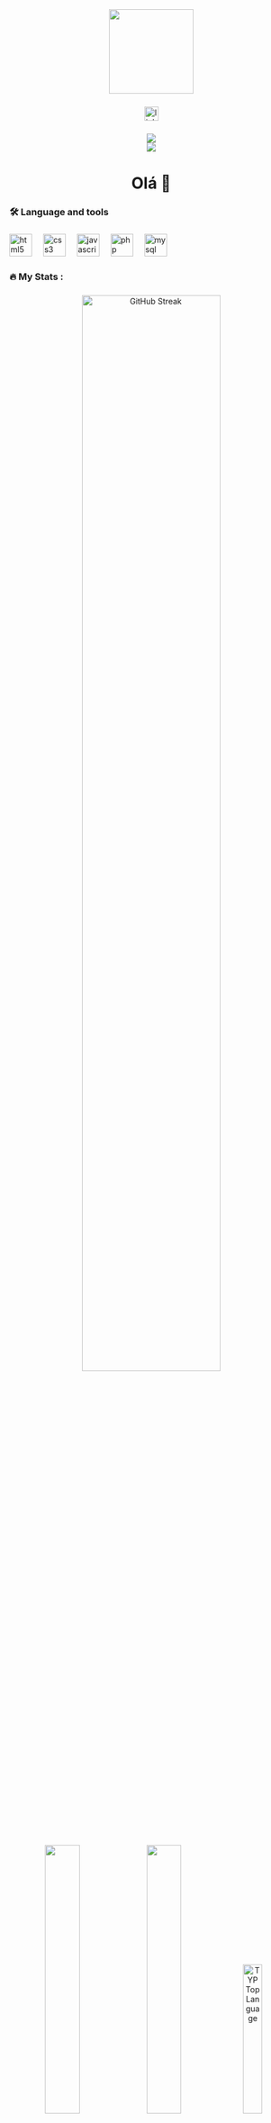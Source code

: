 <div align="center">
  <img height="150" src="https://th.bing.com/th/id/OIG.L5._1Zldlf08zFqZ5nZ1?pid=ImgGn"  />
</div>

###

<div align="center">
  <img src="https://img.shields.io/static/v1?message=LinkedIn&logo=linkedin&label=&color=0077B5&logoColor=white&labelColor=&style=for-the-badge" height="25" alt="linkedin logo"  />
</div>

###

<div align="center">
  <img src="https://visitor-badge.laobi.icu/badge?page_id=VitorAlvs.VitorAlvs&"  />
</div>
<div align="center">
  <img src="https://spotify-github-profile.vercel.app/api/view?uid=16hnavg4f5tmz3ot7h3meudeq&cover_image=true&theme=novatorem&show_offline=false&background_color=121212&interchange=false&bar_color=53b14f&bar_color_cover=false"  />
</div>

###

<h1 align="center">Olá 👋</h1>

###

<!--<h3 align="left">👩‍💻  About Me</h3>

###

<p align="left">I'm ... from ....<br><br>- 🔭 I’m working as ...<br>- 📚 I'm currently learning ...<br>- ⚡ In my free time I ...</p>-->

###

<h3 align="left">🛠 Language and tools</h3>

###

<div align="left">
  <img src="https://cdn.simpleicons.org/html5/E34F26" height="40" alt="html5 logo"  />
  <img width="12" />
  <img src="https://cdn.simpleicons.org/css3/1572B6" height="40" alt="css3 logo"  />
  <img width="12" />
  <img src="https://cdn.simpleicons.org/javascript/F7DF1E" height="40" alt="javascript logo"  />
  <img width="12" />
  <img src="https://cdn.simpleicons.org/php/777BB4" height="40" alt="php logo"  />
  <img width="12" />
  <img src="https://cdn.jsdelivr.net/gh/devicons/devicon/icons/mysql/mysql-original.svg" height="40" alt="mysql logo"  />
</div>

###

<h3 align="left">🔥   My Stats :</h3>

###

<div align="center">
  <a href="https://git.io/streak-stats"><img src="http://github-readme-streak-stats.herokuapp.com?user=VitorAlvs&theme=github-dark&hide_border=true&mode=weekly&sideLabels=CECECE&fire=1F6FEB&ring=4581C5&currStreakLabel=CECECE&dates=4581C5&stroke=4581C5" alt="GitHub Streak" width=70%/></a>
</div>

###
<div align="center">
  <a href="http://www.github.com/vitoralvs"><img width="35%" src="https://github-readme-stats.vercel.app/api?username=VitorAlvs&show_icons=true&theme=github_dark&hide_border=true"/></a>
  <a href="http://www.github.com/vitoralvs"><img width="35%" src="https://github-readme-stats.vercel.app/api/wakatime?username=VitorAlvs&theme=github_dark&hide_border=true"/></a>
  <a href="http://www.github.com/vitoralvs"><img alt="TYP Top Language" width="26.1%" src="https://github-readme-stats.vercel.app/api/top-langs/?username=VitorAlvs&theme=github_dark&card_width=320&layout=donut&hide_border=true"/></a>
</div>






